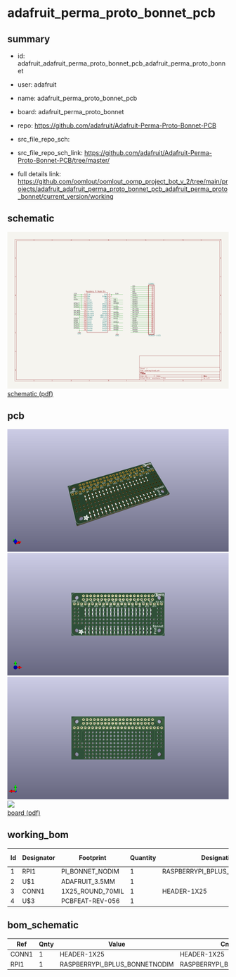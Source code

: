 # adafruit_perma_proto_bonnet_pcb
 
## summary 
* id: adafruit_adafruit_perma_proto_bonnet_pcb_adafruit_perma_proto_bonnet
* user: adafruit
* name: adafruit_perma_proto_bonnet_pcb
* board: adafruit_perma_proto_bonnet
* repo: https://github.com/adafruit/Adafruit-Perma-Proto-Bonnet-PCB



* src_file_repo_sch: 
* src_file_repo_sch_link: https://github.com/adafruit/Adafruit-Perma-Proto-Bonnet-PCB/tree/master/
* full details link: https://github.com/oomlout/oomlout_oomp_project_bot_v_2/tree/main/projects/adafruit_adafruit_perma_proto_bonnet_pcb_adafruit_perma_proto_bonnet/current_version/working  

## schematic  
![](working_schematic_600.png)  
[schematic (pdf)](working_schematic.pdf)  

## pcb  
![](working_3d_600.png) 
![](working_3d_front_600.png)  
![](working_3d_back_600.png)  
![](working_600.png)  
[board (pdf)](working.pdf)  

## working_bom
| Id | Designator | Footprint | Quantity | Designation | Supplier and ref |  | None | 
| --- | --- | --- | --- | --- | --- | --- | --- | 
| 1 | RPI1 | PI_BONNET_NODIM | 1 | RASPBERRYPI_BPLUS_BONNETNODIM |  |  | [''] | 
| 2 | U$1 | ADAFRUIT_3.5MM | 1 |  |  |  | [''] | 
| 3 | CONN1 | 1X25_ROUND_70MIL | 1 | HEADER-1X25 |  |  | [''] | 
| 4 | U$3 | PCBFEAT-REV-056 | 1 |  |  |  | [''] | 


## bom_schematic
| Ref | Qnty | Value | Cmp name | Footprint | Description | Vendor | DNP | 
| --- | --- | --- | --- | --- | --- | --- | --- | 
| CONN1 | 1 | HEADER-1X25 | HEADER-1X25 | working:1X25_ROUND_70MIL |  |  |  | 
| RPI1 | 1 | RASPBERRYPI_BPLUS_BONNETNODIM | RASPBERRYPI_BPLUS_BONNETNODIM | working:PI_BONNET_NODIM |  |  |  | 



